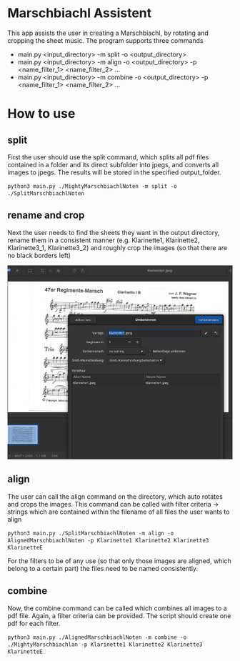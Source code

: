 
# Marschbiachl Assistent

This app assists the user in creating a Marschbiachl, by rotating and cropping
the sheet music. The program supports three commands
* main.py <input_directory> -m split -o <output_directory>
* main.py <input_directory> -m align -o <output_directory> -p <name_filter_1> <name_filter_2> ...
* main.py <input_directory> -m combine -o <output_directory> -p <name_filter_1> <name_filter_2> ...

# How to use

## split
First the user should use the split command, which splits all pdf files contained in a folder and its direct subfolder into jpegs,
and converts all images to jpegs. The results will be stored in the specified output_folder.

```
python3 main.py ./MightyMarschbiachlNoten -m split -o ./SplitMarschbiachlNoten   
```

## rename and crop
Next the user needs to find the sheets they want in the output directory, rename them in a consistent manner
(e.g. Klarinette1, Klarinette2, Klarinette3_1, Klarinette3_2) and roughly crop the images (so that there are no 
black borders left)

<img src="./example1.png" alt="An example image, which shows how the image is being renamed">

## align
The user can call the align command on the directory, which auto rotates and crops the images.
This command can be called with filter criteria -> strings which are contained within the filename of
all files the user wants to align

```
python3 main.py ./SplitMarschbiachlNoten -m align -o AlignedMarschbiachlNoten -p Klarinette1 Klarinette2 Klarinette3 KlarinetteE
```

For the filters to be of any use (so that only those images are aligned, which belong to a certain part)
the files need to be named consistently.

## combine
Now, the combine command can be called which combines all images to a pdf file. Again, a filter criteria can be provided.
The script should create one pdf for each filter.

```
python3 main.py ./AlignedMarschbiachlNoten -m combine -o ./MightyMarschbiachlan -p Klarinette1 Klarinette2 Klarinette3 KlarinetteE
```
